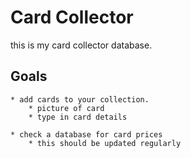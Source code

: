 # Card Collector

this is my card collector database.

## Goals

    * add cards to your collection.
        * picture of card
        * type in card details
    
    * check a database for card prices
        * this should be updated regularly

    